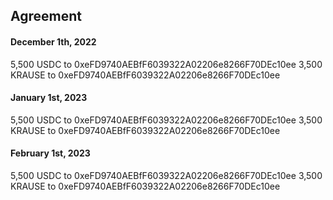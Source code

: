 ## Agreement

#### December 1th, 2022

5,500 USDC to 0xeFD9740AEBfF6039322A02206e8266F70DEc10ee
3,500 KRAUSE to 0xeFD9740AEBfF6039322A02206e8266F70DEc10ee

#### January 1st, 2023

5,500 USDC to 0xeFD9740AEBfF6039322A02206e8266F70DEc10ee
3,500 KRAUSE to 0xeFD9740AEBfF6039322A02206e8266F70DEc10ee

#### February 1st, 2023

5,500 USDC to 0xeFD9740AEBfF6039322A02206e8266F70DEc10ee
3,500 KRAUSE to 0xeFD9740AEBfF6039322A02206e8266F70DEc10ee
